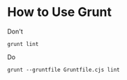 # How to Use Grunt

Don't

```shell
grunt lint
```

Do

```shell
grunt --gruntfile Gruntfile.cjs lint
```